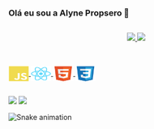 ### Olá eu sou a Alyne Propsero 👋

##

<div align="center">
  <a href="https://github.com/lyprospero">
  <img height="180em" src="https://github-readme-stats.vercel.app/api?username=lyprospero&show_icons=true&theme=dracula&include_all_commits=true&count_private=true"/>
  <img height="180em" src="https://github-readme-stats.vercel.app/api/top-langs/?username=lypropero&layout=compact&langs_count=7&theme=dracula"/>
</div>
  
  ##
  
<div style="display: inline_center"><br>
  <img align="center" alt="Rafa-Js" height="30" width="40" src="https://raw.githubusercontent.com/devicons/devicon/master/icons/javascript/javascript-plain.svg">
  <img align="center" alt="Rafa-React" height="30" width="40" src="https://raw.githubusercontent.com/devicons/devicon/master/icons/react/react-original.svg">
  <img align="center" alt="Rafa-HTML" height="30" width="40" src="https://raw.githubusercontent.com/devicons/devicon/master/icons/html5/html5-original.svg">
  <img align="center" alt="Rafa-CSS" height="30" width="40" src="https://raw.githubusercontent.com/devicons/devicon/master/icons/css3/css3-original.svg">  
</div>
  
##
 
<div> 
  <a href="https://api.whatsapp.com/send?phone=5511980402685" target="_blank"><img src="https://img.shields.io/badge/WhatsApp-25D366?style=for-the-badge&logo=whatsapp&logoColor=white" target="_blank"></a>  
  <a href="https://www.linkedin.com/in/alyneprospero/" target="_blank"><img src="https://img.shields.io/badge/Instagram-E4405F?style=for-the-badge&logo=instagram&logoColor=white" target="_blank"></a>
 
 
  ![Snake animation](https://github.com/lyprospero/lyprospero/blob/output/github-contribution-grid-snake.svg)
 
</div>


